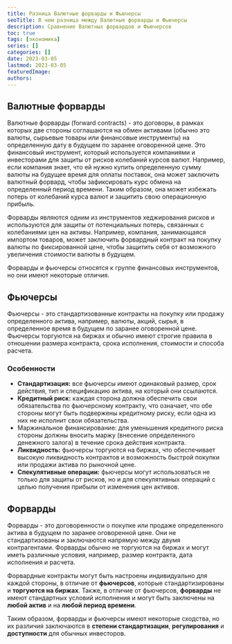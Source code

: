 ```yaml
---
title: Разница Валютные форварды и Фьючерсы
seoTitle: В чем разница между Валютные форварды и Фьючерсы
description: Сравнение Валютных форвардов и Фьючерсов
toc: true
tags: [экономика]
series: []
categories: []
date: 2023-03-05
lastmod: 2023-03-05
featuredImage:
authors:
---
```



## Валютные форварды
Валютные форварды (forward contracts) - это договоры, в рамках которых две стороны соглашаются на обмен активами (обычно это валюты, сырьевые товары или финансовые инструменты) на определенную дату в будущем по заранее оговоренной цене. Это финансовый инструмент, который используется компаниями и инвесторами для защиты от рисков колебаний курсов валют. Например, если компания знает, что ей нужно купить определенную сумму валюты на будущее время для оплаты поставок, она может заключить валютный форвард, чтобы зафиксировать курс обмена на определенный период времени. Таким образом, она может избежать потерь от колебаний курса валют и защитить свою операционную прибыль.

Форварды являются одним из инструментов хеджирования рисков и используются для защиты от потенциальных потерь, связанных с колебаниями цен на активы. Например, компания, занимающаяся импортом товаров, может заключить форвардный контракт на покупку валюты по фиксированной цене, чтобы защитить себя от возможного увеличения стоимости валюты в будущем.

Форварды и фьючерсы относятся к группе финансовых инструментов, но они имеют некоторые отличия.

## Фьючерсы
Фьючерсы - это стандартизованные контракты на покупку или продажу определенного актива, например, валюты, акций, сырья, в определенное время в будущем по заранее оговоренной цене. Фьючерсы торгуются на биржах и обычно имеют строгие правила в отношении размера контракта, срока исполнения, стоимости и способа расчета.

### Особенности

- **Стандартизация:** все фьючерсы имеют одинаковый размер, срок действия, тип и спецификацию актива, на который они ссылаются.
- **Кредитный риск:** каждая сторона должна обеспечить свои обязательства по фьючерсному контракту, что означает, что обе стороны могут быть подвержены кредитному риску, если одна из них не исполнит свои обязательства.
- Маржинальное финансирование: для уменьшения кредитного риска стороны должны вносить маржу (внесение определенного денежного залога) в течение срока действия контракта.
- **Ликвидность:** фьючерсы торгуются на биржах, что обеспечивает высокую ликвидность контрактов и возможность быстрой покупки или продажи актива по рыночной цене.
- **Спекулятивные операции:** фьючерсы могут использоваться не только для защиты от рисков, но и для спекулятивных операций с целью получения прибыли от изменения цен активов.

## Форварды 
Форварды - это договоренности о покупке или продаже определенного актива в будущем по заранее оговоренной цене. Они не стандартизованы и заключаются напрямую между двумя контрагентами. Форварды обычно не торгуются на биржах и могут иметь различные условия, например, размер контракта, дата исполнения и расчета.

Форвардные контракты могут быть настроены индивидуально для каждой стороны, в отличие от **фьючерсов**, которые стандартизированы и **торгуются на биржах**. Также, в отличие от фьючерсов, **форварды** не имеют стандартных условий исполнения и могут быть заключены на **любой актив** и на **любой период времени**.

Таким образом, форварды и фьючерсы имеют некоторые сходства, но их различия заключаются в **степени стандартизации**, **регулирования** и **доступности** для обычных инвесторов.
